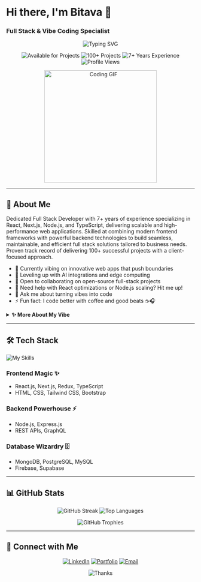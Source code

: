 # Hi there, I'm Bitava 👋

### Full Stack & Vibe Coding Specialist

<p align="center">
  <img src="https://readme-typing-svg.herokuapp.com?font=Fira+Code&weight=600&size=28&pause=1000&color=4CAF50&center=true&vCenter=true&width=600&lines=Building+Seamless+Web+Experiences;7%2B+Years+of+Full+Stack+Magic;React%2C+Next.js%2C+Node.js+Expert;Delivering+Scalable+Solutions+with+Vibe" alt="Typing SVG" />
</p>

<p align="center">
  <img src="https://img.shields.io/badge/Status-Available%20for%20Projects-brightgreen?style=for-the-badge&logo=code" alt="Available for Projects">
  <img src="https://img.shields.io/badge/Projects-100%2B%20Delivered-blueviolet?style=for-the-badge&logo=rocket" alt="100+ Projects">
  <img src="https://img.shields.io/badge/Experience-7%2B%20Years-orange?style=for-the-badge&logo=clock" alt="7+ Years Experience">
  <img src="https://komarev.com/ghpvc/?username=Bitava&label=Profile%20views&color=0e75b6&style=for-the-badge" alt="Profile Views" />
</p>

<p align="center">
  <img src="https://media.giphy.com/media/13HBDT4QSTpveU/giphy.gif" width="300" alt="Coding GIF">
</p>

---

## 🌟 About Me

Dedicated Full Stack Developer with 7+ years of experience specializing in React, Next.js, Node.js, and TypeScript, delivering scalable and high-performance web applications. Skilled at combining modern frontend frameworks with powerful backend technologies to build seamless, maintainable, and efficient full stack solutions tailored to business needs. Proven track record of delivering 100+ successful projects with a client-focused approach.

- 🔭 Currently vibing on innovative web apps that push boundaries
- 🌱 Leveling up with AI integrations and edge computing
- 👯 Open to collaborating on open-source full-stack projects
- 🤔 Need help with React optimizations or Node.js scaling? Hit me up!
- 💬 Ask me about turning vibes into code
- ⚡ Fun fact: I code better with coffee and good beats ☕🎧

<details>
  <summary><b>✨ More About My Vibe</b></summary>
  <p>I believe in "Vibe Coding" – where code isn't just functional, it's an experience. Let's create something epic together! 🚀</p>
</details>

---

## 🛠️ Tech Stack

![My Skills](https://skillicons.dev/icons?i=react,nextjs,redux,ts,html,css,tailwind,bootstrap,nodejs,express,graphql,mongodb,postgres,mysql,firebase)

### Frontend Magic ✨
- React.js, Next.js, Redux, TypeScript
- HTML, CSS, Tailwind CSS, Bootstrap

### Backend Powerhouse ⚡
- Node.js, Express.js
- REST APIs, GraphQL

### Database Wizardry 🗄️
- MongoDB, PostgreSQL, MySQL
- Firebase, Supabase

---

## 📊 GitHub Stats

<p align="center">
  <img src="https://github-readme-streak-stats.herokuapp.com/?user=Bitava&theme=radical&hide_border=true" alt="GitHub Streak" />
  <img src="https://github-readme-stats.vercel.app/api/top-langs/?username=Bitava&theme=radical&hide_border=true&include_all_commits=true&count_private=true&layout=compact" alt="Top Languages" />
</p>

<p align="center">
  <img src="https://github-profile-trophy.vercel.app/?username=Bitava&theme=radical&no-frame=true&margin-w=15&margin-h=15" alt="GitHub Trophies" />
</p>

---

## 🔗 Connect with Me

<p align="center">
  <a href="https://linkedin.com/in/YOUR_LINKEDIN" target="_blank"><img src="https://img.shields.io/badge/LinkedIn-0077B5?style=for-the-badge&logo=linkedin&logoColor=white" alt="LinkedIn"></a>
  <a href="https://yourwebsite.com" target="_blank"><img src="https://img.shields.io/badge/Portfolio-FF4088?style=for-the-badge&logo=google-chrome&logoColor=white" alt="Portfolio"></a>
  <a href="mailto:your.email@example.com"><img src="https://img.shields.io/badge/Email-D14836?style=for-the-badge&logo=gmail&logoColor=white" alt="Email"></a>
</p>

<p align="center">
  <img src="https://img.shields.io/badge/Thanks%20for%20Visiting-💖-pink?style=for-the-badge" alt="Thanks">
</p>
